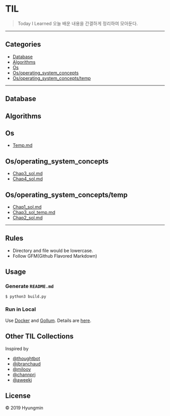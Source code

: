 
# TIL
> Today I Learned
오늘 배운 내용을 간결하게 정리하여 모아둔다.
---
## Categories
* [Database](#Database)
* [Algorithms](#Algorithms)
* [Os](#OS)
* [Os/operating_system_concepts](#OS/Operating_System_Concepts)
* [Os/operating_system_concepts/temp](#OS/Operating_System_Concepts/temp)

---

## Database

## Algorithms

## Os
* [Temp.md](OS/temp.md)

## Os/operating_system_concepts
* [Chap3_sol.md](OS/Operating_System_Concepts/Chap3_Sol.md)
* [Chap4_sol.md](OS/Operating_System_Concepts/Chap4_Sol.md)

## Os/operating_system_concepts/temp
* [Chap1_sol.md](OS/Operating_System_Concepts/temp/Chap1_Sol.md)
* [Chap3_sol_temp.md](OS/Operating_System_Concepts/temp/Chap3_Sol_temp.md)
* [Chap2_sol.md](OS/Operating_System_Concepts/temp/Chap2_Sol.md)

---
## Rules
* Directory and file would be lowercase.
* Follow GFM(Github Flavored Markdown)
## Usage
### Generate `README.md`
```
$ python3 build.py
```
### Run in Local
Use [Docker](https://www.docker.com) and [Gollum](https://github.com/gollum/gollum). Details are [here](https://github.com/AWEEKJ/TIL/blob/master/docker/gollum-via-docker.md).
## Other TIL Collections
Inspired by
* [@thoughtbot](https://github.com/thoughtbot/til)
* [@jbranchaud](https://github.com/jbranchaud/til)
* [@milooy](https://github.com/milooy/TIL)
* [@channprj](https://github.com/channprj/TIL)
* [@aweekj](https://github.com/aweekj/TIL)

## License
© 2019 Hyungmin

